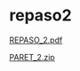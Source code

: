 # repaso2

[REPASO_2.pdf](https://github.com/user-attachments/files/21198862/REPASO_2.pdf)

[PARET_2.zip](https://github.com/user-attachments/files/21198863/PARET_2.zip)


